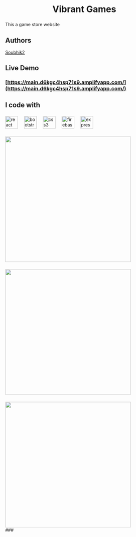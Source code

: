 <h1 align="center">Vibrant Games</h1>

###

<p align="left">This a game store website</p>

###

## Authors

[Soubhik2](https://github.com/Soubhik2/CORE-PHP)

## Live Demo

### [https://main.d6kgc4hsp71s9.amplifyapp.com/](https://main.d6kgc4hsp71s9.amplifyapp.com/)
<h2 align="left">I code with</h2>

###


<div align="left">
  <img src="https://cdn.simpleicons.org/react/61DAFB" height="40" alt="react logo"  />
  <img width="12" />
  <img src="https://skillicons.dev/icons?i=bootstrap" height="40" alt="bootstrap logo"  />
  <img width="12" />
  <img src="https://cdn.jsdelivr.net/gh/devicons/devicon/icons/css3/css3-original.svg" height="40" alt="css3 logo"  />
  <img width="12" />
  <img src="https://skillicons.dev/icons?i=firebase" height="40" alt="firebase logo"  />
  <img width="12" />
  <img src="https://cdn.jsdelivr.net/gh/devicons/devicon/icons/express/express-original.svg" height="40" alt="express logo"  />
</div>

###

<div align="left">
  <img height="400" src="https://firebasestorage.googleapis.com/v0/b/resume-website-9493c.appspot.com/o/files%2FV1.png?alt=media&token=99b78efe-4af1-4d23-9fa4-e5ed91097789"  />
</div>

###

<div align="left">
  <img height="400" src="https://firebasestorage.googleapis.com/v0/b/resume-website-9493c.appspot.com/o/files%2FV2.png?alt=media&token=f193c063-c397-40d4-8e0f-654aaf9a89bd"  />
</div>

###

<div align="left">
  <img height="400" src="https://firebasestorage.googleapis.com/v0/b/resume-website-9493c.appspot.com/o/files%2FV3.png?alt=media&token=cafb3031-3c30-4968-a1d7-d5b80909b1cf"  />
</div>
###

